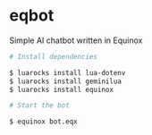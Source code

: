 # eqbot
Simple AI chatbot written in Equinox 

```bash
# Install dependencies

$ luarocks install lua-dotenv 
$ luarocks install geminilua 
$ luarocks install equinox

# Start the bot

$ equinox bot.eqx
```

